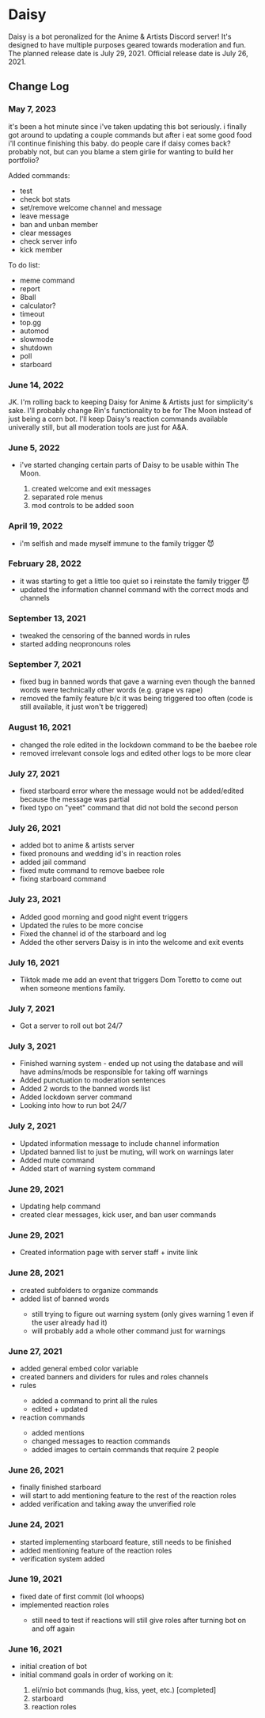 <h1>Daisy</h1>
<p>Daisy is a bot peronalized for the Anime & Artists Discord server! It's designed to have multiple purposes geared towards moderation and fun. The planned release date is July 29, 2021. Official release date is July 26, 2021.</p>

<h2>Change Log</h2>

<h3>May 7, 2023</h3>
    <p>it's been a hot minute since i've taken updating this bot seriously. i finally got around to updating a couple commands but after i eat some good food i'll continue finishing this baby. do people care if daisy comes back? probably not, but can you blame a stem girlie for wanting to build her portfolio?</p>
    <p>Added commands:</p>
        <ul>
            <li>test</li>
            <li>check bot stats</li>
            <li>set/remove welcome channel and message</li>
            <li>leave message</li>
            <li>ban and unban member</li>
            <li>clear messages</li>
            <li>check server info</li>
            <li>kick member</li>
        </ul>
    <p>To do list:</p>
        <ul>
            <li>meme command</li>
            <li>report</li>
            <li>8ball</li>
            <li>calculator?</li>
            <li>timeout</li>
            <li>top.gg</li>
            <li>automod</li>
            <li>slowmode</li>
            <li>shutdown</li>
            <li>poll</li>
            <li>starboard</li>
        </ul>
<h3>June 14, 2022</h3>
    <p>JK. I'm rolling back to keeping Daisy for Anime & Artists just for simplicity's sake. I'll probably change Rin's functionality to be for The Moon instead of just being a corn bot. I'll keep Daisy's reaction commands available univerally still, but all moderation tools are just for A&A.</p>

<h3>June 5, 2022</h3>
<ul>
    <li>i've started changing certain parts of Daisy to be usable within The Moon.</li>
        <ol>
            <li>created welcome and exit messages</li>
            <li>separated role menus</li>
            <li>mod controls to be added soon</li>
        </ol>
</ul>

<h3>April 19, 2022</h3>
<ul>
    <li>i'm selfish and made myself immune to the family trigger 😈</li>
</ul>

<h3>February 28, 2022</h3>
<ul>
    <li>it was starting to get a little too quiet so i reinstate the family trigger 😈</li>
    <li>updated the information channel command with the correct mods and channels</li>
</ul>

<h3>September 13, 2021</h3>
<ul>
    <li>tweaked the censoring of the banned words in rules</li>
    <li>started adding neopronouns roles</li>
</ul>

<h3>September 7, 2021</h3>
<ul>
    <li>fixed bug in banned words that gave a warning even though the banned words were technically other words (e.g. grape vs rape)</li>
    <li>removed the family feature b/c it was being triggered too often (code is still available, it just won't be triggered)</li>
</ul>

<h3>August 16, 2021</h3>
<ul>
    <li>changed the role edited in the lockdown command to be the baebee role</li>
    <li>removed irrelevant console logs and edited other logs to be more clear</li>
</ul>

<h3>July 27, 2021</h3>
<ul>
    <li>fixed starboard error where the message would not be added/edited because the message was partial</li>
    <li>fixed typo on "yeet" command that did not bold the second person</li>
</ul>

<h3>July 26, 2021</h3>
<ul>
    <li>added bot to anime & artists server</li>
    <li>fixed pronouns and wedding id's in reaction roles</li>
    <li>added jail command</li>
    <li>fixed mute command to remove baebee role</li>
    <li>fixing starboard command</li>
</ul>

<h3>July 23, 2021</h3>
<ul>
    <li>Added good morning and good night event triggers</li>
    <li>Updated the rules to be more concise</li>
    <li>Fixed the channel id of the starboard and log</li>
    <li>Added the other servers Daisy is in into the welcome and exit events</li>
</ul>

<h3>July 16, 2021</h3>
<ul>
    <li>Tiktok made me add an event that triggers Dom Toretto to come out when someone mentions family.</li>
</ul>

<h3>July 7, 2021</h3>
<ul>
    <li>Got a server to roll out bot 24/7</li>
</ul>

<h3>July 3, 2021</h3>
<ul>
    <li>Finished warning system - ended up not using the database and will have admins/mods be responsible for taking off warnings</li>
    <li>Added punctuation to moderation sentences</li>
    <li>Added 2 words to the banned words list</li>
    <li>Added lockdown server command</li>
    <li>Looking into how to run bot 24/7</li>
</ul>

<h3>July 2, 2021</h3>
<ul>
    <li>Updated information message to include channel information</li>
    <li>Updated banned list to just be muting, will work on warnings later</li>
    <li>Added mute command</li>
    <li>Added start of warning system command</li>
</ul>

<h3>June 29, 2021</h3>
<ul>
    <li>Updating help command</li>
    <li>created clear messages, kick user, and ban user commands</li>
</ul>

<h3>June 29, 2021</h3>
<ul>
    <li>Created information page with server staff + invite link</li>
</ul>

<h3>June 28, 2021</h3>
<ul>
    <li>created subfolders to organize commands</li>
    <li>added list of banned words</li>
    <ul>
        <li>still trying to figure out warning system (only gives warning 1 even if the user already had it)</li>
        <li>will probably add a whole other command just for warnings</li>
    </ul>
</ul>

<h3>June 27, 2021</h3>
<ul>
    <li>added general embed color variable</li>
    <li>created banners and dividers for rules and roles channels</li>
    <li>rules</li>
    <ul>
        <li>added a command to print all the rules</li>
        <li>edited + updated
    </ul>
    <li>reaction commands</li>
    <ul>
        <li>added mentions</li>
        <li>changed messages to reaction commands</li>
        <li>added images to certain commands that require 2 people</li>
    </ul>
</ul>

<h3>June 26, 2021</h3>
<ul>
    <li>finally finished starboard</li>
    <li>will start to add mentioning feature to the rest of the reaction roles</li>
    <li>added verification and taking away the unverified role</li>
</ul>

<h3>June 24, 2021</h3>
<ul>
    <li>started implementing starboard feature, still needs to be finished</li>
    <li>added mentioning feature of the reaction roles
    <li>verification system added</li>
</ul>

<h3>June 19, 2021</h3>
<ul>
    <li>fixed date of first commit (lol whoops)
    <li>implemented reaction roles</li>
    <ul>
        <li>still need to test if reactions will still give roles after turning bot on and off again</li>
    </ul>
</ul>

<h3>June 16, 2021</h3>
<ul>
    <li>initial creation of bot</li>
    <li>initial command goals in order of working on it:</li>
    <ol>
        <li>eli/mio bot commands (hug, kiss, yeet, etc.) [completed]</li>
        <li>starboard</li>
        <li>reaction roles</li>
    </ol>
</ul>

